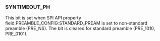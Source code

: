 ### SYNTIMEOUT_PH

This bit is set when SPI API property field:PREAMBLE_CONFIG:STANDARD_PREAM is set to non-standard preamble (PRE_NS). The bit is cleared for standard preamble (PRE_1010, PRE_0101).
